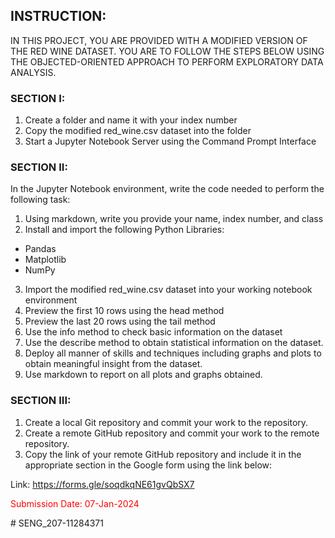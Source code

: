 ## INSTRUCTION: 
IN THIS PROJECT, YOU ARE PROVIDED WITH A MODIFIED VERSION OF THE RED WINE DATASET. YOU ARE TO FOLLOW THE STEPS BELOW USING THE OBJECTED-ORIENTED APPROACH TO PERFORM EXPLORATORY DATA ANALYSIS.
### SECTION I:

1. Create a folder and name it with your index number
2. Copy the modified red_wine.csv dataset into the folder
3. Start a Jupyter Notebook Server using the Command Prompt Interface

### SECTION II:

In the Jupyter Notebook environment, write the code needed to perform the following task:

1.	Using markdown, write you provide your name, index number, and class
2.	Install and import the following Python Libraries:
- Pandas
- Matplotlib
- NumPy
3. Import the modified red_wine.csv dataset into your working notebook environment
4. Preview the first 10 rows using the head method
5.	Preview the last 20 rows using the tail method
6.	Use the info method to check basic information on the dataset
7.	Use the describe method to obtain statistical information on the dataset.
8.	Deploy all manner of skills and techniques including graphs and plots to obtain meaningful insight from the dataset.
9.	Use markdown to report on all plots and graphs obtained. 

### SECTION III:

1.	Create a local Git repository and commit your work to the repository.
2.	Create a remote GitHub repository and commit your work to the remote repository. 
3.	Copy the link of your remote GitHub repository and include it in the appropriate section in the Google form using the link below:

Link: https://forms.gle/soqdkqNE61gvQbSX7   <br>

<p style="color:red">Submission Date: 07-Jan-2024</p>
#   S E N G _ 2 0 7 - 1 1 2 8 4 3 7 1  
 